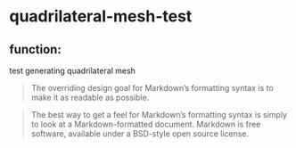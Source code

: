quadrilateral-mesh-test
=======================


function:
----------------------
test generating quadrilateral mesh
>The overriding design goal for Markdown’s formatting syntax is to make it as readable as possible.

>The best way to get a feel for Markdown’s formatting syntax is simply to look at a Markdown-formatted document.
>Markdown is free software, available under a BSD-style open source license.

